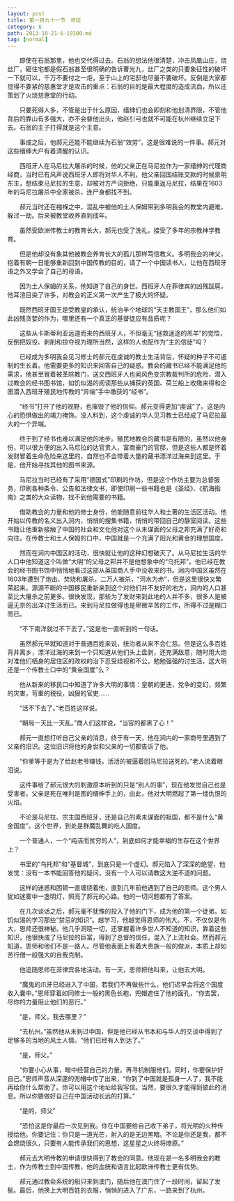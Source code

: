 ```yaml
---
layout: post
title: 第一百九十一节　师徒
category: 6
path: 2013-10-21-6-19100.md
tag: [normal]
---
```


　　即使在石翁那里，他也交代得过去。石翁的想法他很清楚，冲击凤凰山庄，烧丝厂，砸住宅都是假石翁甚至很明确的告诉曹光九，丝厂之类的只要象征性的破坏一下就可以，千万不要付之一炬，至于山上的宅邸也尽量不要破坏。反倒是大家都觉得不要紧的慈惠堂才是攻击的重点：石翁的目的是最大程度的造成流血，所以还策划了火烧慈惠堂的行动。

　　只要死得人多，不管是出于什么原因，缙绅们也会即刻和他划清界限，不管他背后的靠山有多强大，亦不会替他出头，他赵引弓也就不可能在杭州继续立足下去。石翁的主子打得就是这个主意。

　　事成之后，他郝元还能不能继续为石翁“效劳”，这是很难说的一件事。郝元对这些缙绅大户有着清醒的认识。

　　西班牙人在马尼拉大屠杀的时候，他的父亲正在马尼拉作为一家缙绅的代理商经商，当时已有风声说西班牙人即将对华人不利，他父亲回国结账交款的时候禀明东主，想结束马尼拉的生意，却被对方严词拒绝，只能重返马尼拉，结果在1603年的马尼拉屠杀中全家被杀，连尸身都找不到。

　　郝元当时还在襁褓之中，混乱中被他的土人保姆带到多明我会的教堂内避难，躲过一劫。后来被教堂收养直到成年。

　　虽然受欧洲传教士的教育长大，郝元也受了洗礼，接受了多年的宗教神学教育。

　　但是他却没有象其他被教会养育长大的孤儿那样笃信教义。多明我会的神父，抱着有朝一日能够重新回到中国传教的目的，请了一个中国读书人，让他在西班牙语之外又学会了自己的母语。

　　因为土人保姆的关系，他知道了自己的身世。西班牙人在菲律宾的凶残跋扈，他耳渲目染了许多，对教会的正义第一次产生了极大的怀疑。

　　既然西班牙国王是受教皇的承认，统治半个地球的“天主教国王”，那么他们如此凶残贪婪的作为，哪里还有一个真正的基督徒应有品质呢？

　　这些从卡斯蒂利亚远道而来的西班牙人，不但毫无“拯救迷途的羔羊”的觉悟，反倒把奴役、剥削和掠夺视为理所当然，这样的人也配作为“主的信徒”吗？

　　已经成为多明我会见习修士的郝元在虔诚的教士生活背后，怀疑的种子不可遏制的生长着。他需要更多的知识来回答自己的疑惑。教会的藏书已经不能满足他的需求，他甚至冒着被革除教门，送交西班牙人也闻风色变宗教裁判所的危险，潜入过教会的经书图书馆，如饥似渴的阅读那些从捕获的英国、荷兰船上收缴来得和企图潜入西班牙殖民地传教的“异端”手中缴获的“经书”。

　　“经书”打开了他的视野，也摧毁了他的信仰。郝元变得更加“虔诚”了。这是内心的恐惧做出的竭力掩饰。没人料到，这个虔诚的华人见习教士已经成了马尼拉最大的一个异端。

　　终于到了经书也难以满足他的地步。殖民地教会的藏书是有限的，虽然以他身份，可以很方便的出入马尼拉的达官贵人，富商豪门的官邸，但是这些人都是怀着发财冒着生命危险来这里的，自然也不会带着大量的藏书漂洋过海来到这里。于是，他开始寻找其他的图书来源。

　　马尼拉当时已经有了采用“德国式”印刷的作坊，但是这个作坊主要为总督服务，印刷各种条令、公告和法律文书，即使印刷一些书籍也是《圣经》、《航海指南》之类的大众读物，找不到他需要的书籍。

　　借助教会的力量和他的修士身份，他能随意前往华人和土著的生活区活动。他开始以传教的名义出入涧内，悄悄的搜集书籍，悄悄的带回自己的静室阅读。这些书籍让他重新接触了中国的社会和文化他对这个从未谋面的父母之邦充满了好奇和向往。在传教士和土人保姆的口中，中国就是一个充满了阳光和黄金的理想国度。

　　然而在涧内中国区的活动，很快就让他的这种幻想破灭了。从马尼拉生活的华人口中他知道这个叫做“大明”的父母之邦并不是他想象中的“乌托邦”。他已经在教会的经书图书馆中悄悄地看过这部从英国商人手中没收来的书。涧内中国区虽然在1603年遭到了炮击、焚烧和屠杀，二万人被杀，“河水为赤”，但是这里很快又繁荣起来。源源不断的中国移民重新来到这个对他们并不友好的地方，涧内的人口甚至比大屠杀之前更多。很快发现，那些为了发财来到此地的人并不多，很多人是被逼无奈的出洋讨生活而已。来到马尼拉做得也是卑微辛苦的工作，所得不过是糊口而已。

　　“不下南洋就过不下去了。”这是他一直听到的一句话。

　　虽然郝元早就知道对于普通百姓来说，统治者从来不会仁慈。但是这么多百姓背井离乡，漂洋过海的来到一个只知道从他们头上盘剥，还充满敌意，随时用大炮对准他们栖身的居住区的政权的治下忍受歧视和不公，勉勉强强的讨生活，这大明还是一个传教士口中的“黄金国度”么？

　　他从新来的移民口中知道了许多大明的事情：皇朝的更迭，党争的变幻，频繁的灾害，苛重的税役，凶狠的官吏……

　　“活不下去了。”老百姓这样说。

　　“朝局一天比一天乱。”商人们这样说，“当官的都黑了心！”

　　郝元一直想打听自己父亲的消息，终于有一天，他在涧内的一家商号里遇到了父亲的旧识。这位旧识将他的身世和父亲的一切都告诉了他。

　　“你爹等于是为了给赵老爷赚钱，活活的被逼着回马尼拉送死的。”老人流着眼泪说。

　　这件事给了郝元很大的刺激原本听到的只是“别人的事”，现在他发觉自己也是受害者。父亲是死在唯利是图的缙绅手上的，由此，他对大明燃起了第一缕仇恨的火焰。

　　不论是马尼拉、宗主国西班牙，还是自己的素未谋面的祖国，都不是什么“黄金国度”。这个世界，到处是群魔乱舞的吃人国度。

　　一个普通人，一个“纯洁而贫穷的人”，到底如何才能幸福的生存在这个世界上？

　　书里的“乌托邦”和“基督城”，到底只是一个虚幻。郝元陷入了深深的绝望，他发觉：没有一本书能回答他的疑问，没有一个人可以请教这大逆不道的问题。

　　这样的迷惑和困顿一直缠绕着他，直到几年前他遇到了自己的恩师。这个男人犹如迷雾中一盏明灯，照亮了郝元的心路。他的一切问题都有了答案。

　　在几次谈话之后，郝元毫不犹豫的投入了他的门下，成为他的第一个徒弟。如饥似渴的学习那些“禁忌的知识”。越学习，他越觉得恩师的伟大。不，不仅仅是伟大，恩师还很神秘。他几乎洞晓一切，还掌握着许多世人不知道的知识，靠着这些知识，他很快成了马尼拉的巨富，得到了总督的信任，混入了上流社会。然而郝元知道，恩师和他们不是一路人。尽管他表面上有着大贵族一般的做派，本质上却如苦行僧一般强大的自我克制。

　　他追随恩师在菲律宾各地活动。有一天，恩师把他叫来，让他去大明。

　　“魔鬼的爪牙已经进入了中国，若我们不再做些什么，他们迟早会将这个国度收入囊中。”恩师穿着如同修士一般的黑色长袍，兜帽遮住了他的面孔，“你去罢，尽你的力量阻止他们的恶行。”

　　“是，师父。我去哪里？”

　　“去杭州。”虽然他从未到过中国，但是他已经从书本和与华人的交谈中得到了足够多的当地的风土人情。“他们已经有人到达了。”

　　“是，师父。”

　　“你要小心从事，暗中经营自己的力量。再寻机制服他们。同时，你要保护好自己。”恩师声音从深邃的兜帽中传了出来，“你到了中国就是孤身一人了，我不能再给你什么帮助了。你可以用这个地址给我写信。当然，要很久才能得到彼此的消息。所以你要做好自己在中国活动长远的打算。”

　　“是的，师父”

　　“恐怕这是你最后一次见到我。你在中国要给自己收下弟子，将光明的火种传授给他。你要记住：你只是一道光芒，射入的是无边黑暗。不论是你还是我，都不会燃烧很久，只要有人能传承我们的思想，这星星之火终将燎原。”

　　郝元去大明传教的申请很快得到了教会的同意。他现在是一名多明我会的教士，作为传教士到中国传教，他的血统和语言比起欧洲传教士更有优势。

　　郝元通过教会系统的船只来到澳门，随后他在澳门住了一段时间，留起了发髻。最后，他换上大明百姓的衣服，悄悄的进入了广东，一路来到了杭州。
